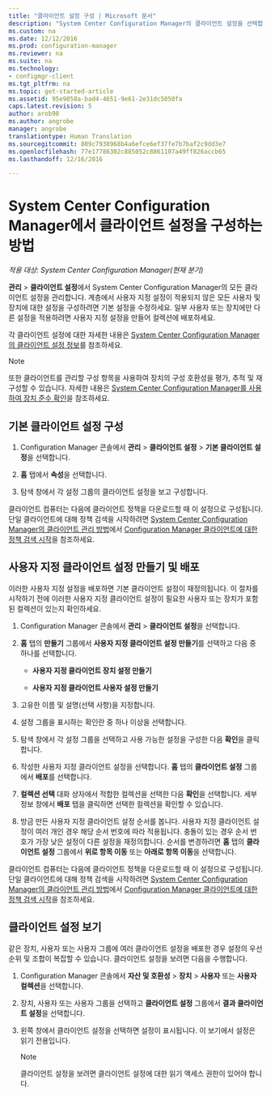 ```yaml
---
title: "클라이언트 설정 구성 | Microsoft 문서"
description: "System Center Configuration Manager의 클라이언트 설정을 선택합니다."
ms.custom: na
ms.date: 12/12/2016
ms.prod: configuration-manager
ms.reviewer: na
ms.suite: na
ms.technology:
- configmgr-client
ms.tgt_pltfrm: na
ms.topic: get-started-article
ms.assetid: 95e9858a-bad4-4651-9e61-2e31dc5050fa
caps.latest.revision: 5
author: arob98
ms.author: angrobe
manager: angrobe
translationtype: Human Translation
ms.sourcegitcommit: 809c7938968b4a6efce6ef37fe7b7baf2c9dd3e7
ms.openlocfilehash: 77e17786302c885052c8861107a49ff826accb65
ms.lasthandoff: 12/16/2016

---
```

# <a name="how-to-configure-client-settings-in-system-center-configuration-manager"></a>System Center Configuration Manager에서 클라이언트 설정을 구성하는 방법

*적용 대상: System Center Configuration Manager(현재 분기)*

**관리** > **클라이언트 설정**에서 System Center Configuration Manager의 모든 클라이언트 설정을 관리합니다. 계층에서 사용자 지정 설정이 적용되지 않은 모든 사용자 및 장치에 대한 설정을 구성하려면 기본 설정을 수정하세요. 일부 사용자 또는 장치에만 다른 설정을 적용하려면 사용자 지정 설정을 만들어 컬렉션에 배포하세요.  

각 클라이언트 설정에 대한 자세한 내용은 [System Center Configuration Manager의 클라이언트 설정 정보](../../../core/clients/deploy/about-client-settings.md)를 참조하세요.

> [!NOTE]  
>  또한 클라이언트를 관리할 구성 항목을 사용하여 장치의 구성 호환성을 평가, 추적 및 재구성할 수 있습니다. 자세한 내용은 [System Center Configuration Manager를 사용하여 장치 준수 확인](../../../compliance/understand/ensure-device-compliance.md)을 참조하세요.  

##  <a name="configure-the-default-client-settings"></a>기본 클라이언트 설정 구성    

1.  Configuration Manager 콘솔에서 **관리** > **클라이언트 설정** > **기본 클라이언트 설정**을 선택합니다.  

3.  **홈** 탭에서 **속성**을 선택합니다.  

4.  탐색 창에서 각 설정 그룹의 클라이언트 설정을 보고 구성합니다.  

 클라이언트 컴퓨터는 다음에 클라이언트 정책을 다운로드할 때 이 설정으로 구성됩니다. 단일 클라이언트에 대해 정책 검색을 시작하려면 [System Center Configuration Manager의 클라이언트 관리 방법](../../../core/clients/manage/manage-clients.md)에서 [Configuration Manager 클라이언트에 대한 정책 검색 시작](../../../core/clients/manage/manage-clients.md#BKMK_PolicyRetrieval)을 참조하세요.  

##  <a name="create-and-deploy-custom-client-settings"></a>사용자 지정 클라이언트 설정 만들기 및 배포  
이러한 사용자 지정 설정을 배포하면 기본 클라이언트 설정이 재정의됩니다. 이 절차를 시작하기 전에 이러한 사용자 지정 클라이언트 설정이 필요한 사용자 또는 장치가 포함된 컬렉션이 있는지 확인하세요.  

1.  Configuration Manager 콘솔에서 **관리** > **클라이언트 설정**을 선택합니다.  

3.  **홈** 탭의 **만들기** 그룹에서 **사용자 지정 클라이언트 설정 만들기**를 선택하고 다음 중 하나를 선택합니다.  

    -   **사용자 지정 클라이언트 장치 설정 만들기**  

    -   **사용자 지정 클라이언트 사용자 설정 만들기**  

4.  고유한 이름 및 설명(선택 사항)을 지정합니다.  

5.  설정 그룹을 표시하는 확인란 중 하나 이상을 선택합니다.  

6.  탐색 창에서 각 설정 그룹을 선택하고 사용 가능한 설정을 구성한 다음 **확인**을 클릭합니다.   

8.  작성한 사용자 지정 클라이언트 설정을 선택합니다. **홈** 탭의 **클라이언트 설정** 그룹에서 **배포**를 선택합니다.  

9. **컬렉션 선택** 대화 상자에서 적합한 컬렉션을 선택한 다음 **확인**을 선택합니다. 세부 정보 창에서 **배포** 탭을 클릭하면 선택한 컬렉션을 확인할 수 있습니다.  

10. 방금 만든 사용자 지정 클라이언트 설정 순서를 봅니다. 사용자 지정 클라이언트 설정이 여러 개인 경우 해당 순서 번호에 따라 적용됩니다. 충돌이 있는 경우 순서 번호가 가장 낮은 설정이 다른 설정을 재정의합니다. 순서를 변경하려면 **홈** 탭의 **클라이언트 설정** 그룹에서 **위로 항목 이동** 또는 **아래로 항목 이동**을 선택합니다.  

 클라이언트 컴퓨터는 다음에 클라이언트 정책을 다운로드할 때 이 설정으로 구성됩니다. 단일 클라이언트에 대해 정책 검색을 시작하려면 [System Center Configuration Manager의 클라이언트 관리 방법](../../../core/clients/manage/manage-clients.md)에서 [Configuration Manager 클라이언트에 대한 정책 검색 시작](../../../core/clients/manage/manage-clients.md#BKMK_PolicyRetrieval)을 참조하세요.  

##  <a name="view-client-settings"></a>클라이언트 설정 보기  
 같은 장치, 사용자 또는 사용자 그룹에 여러 클라이언트 설정을 배포한 경우 설정의 우선 순위 및 조합이 복잡할 수 있습니다. 클라이언트 설정을 보려면 다음을 수행합니다.  

1.  Configuration Manager 콘솔에서 **자산 및 호환성** > **장치** > **사용자** 또는 **사용자 컬렉션**을 선택합니다.  

3.  장치, 사용자 또는 사용자 그룹을 선택하고 **클라이언트 설정** 그룹에서 **결과 클라이언트 설정**을 선택합니다.  

4.  왼쪽 창에서 클라이언트 설정을 선택하면 설정이 표시됩니다. 이 보기에서 설정은 읽기 전용입니다. 

    > [!NOTE]  
    >  클라이언트 설정을 보려면 클라이언트 설정에 대한 읽기 액세스 권한이 있어야 합니다.  

    
